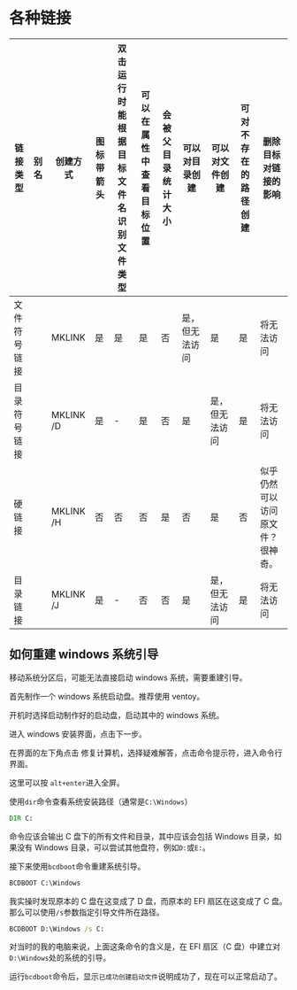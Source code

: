 # 各种链接

| 链接类型     | 别名 | 创建方式  | 图标带箭头 | 双击运行时能根据目标文件名识别文件类型 | 可以在属性中查看目标位置 | 会被父目录统计大小 | 可以对目录创建 | 可以对文件创建 | 可对不存在的路径创建 | 删除目标对链接的影响             |
| ------------ | ---- | --------- | ---------- | -------------------------------------- | ------------------------ | ------------------ | -------------- | -------------- | -------------------- | -------------------------------- |
| 文件符号链接 |      | MKLINK    | 是         | 是                                     | 是                       | 否                 | 是，但无法访问 | 是             | 是                   | 将无法访问                       |
| 目录符号链接 |      | MKLINK /D | 是         | -                                      | 是                       | 否                 | 是             | 是，但无法访问 | 是                   | 将无法访问                       |
| 硬链接       |      | MKLINK /H | 否         | 否                                     | 否                       | 是                 | 否             | 是             | 否                   | 似乎仍然可以访问原文件？很神奇。 |
| 目录链接     |      | MKLINK /J | 是         | -                                      | 否                       | 否                 | 是             | 是，但无法访问 | 是                   | 将无法访问                       |

## 如何重建 windows 系统引导

移动系统分区后，可能无法直接启动 windows 系统，需要重建引导。

首先制作一个 windows 系统启动盘。推荐使用 ventoy。

开机时选择启动制作好的启动盘，启动其中的 windows 系统。

进入 windows 安装界面，点击下一步。

在界面的左下角点击 修复计算机，选择疑难解答，点击命令提示符，进入命令行界面。

这里可以按 `alt+enter`进入全屏。

使用`dir`命令查看系统安装路径（通常是`C:\Windows`）

```bat
DIR C:
```

命令应该会输出 C 盘下的所有文件和目录，其中应该会包括 Windows 目录，如果没有 Windows 目录，可以尝试其他盘符，例如`D:`或`E:`。

接下来使用`bcdboot`命令重建系统引导。

```bat
BCDBOOT C:\Windows
```

我实操时发现原本的 C 盘在这变成了 D 盘，而原本的 EFI 扇区在这变成了 C 盘。那么可以使用`/s`参数指定引导文件所在路径。

```bat
BCDBOOT D:\Windows /s C:
```

对当时的我的电脑来说，上面这条命令的含义是，在 EFI 扇区（C 盘）中建立对`D:\Windows`处的系统的引导。

运行`bcdboot`命令后，显示`已成功创建启动文件`说明成功了，现在可以正常启动了。
